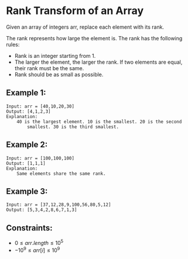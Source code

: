 # Rank Transform of an Array

Given an array of integers arr, replace each element with its rank.

The rank represents how large the element is. The rank has the following rules:

* Rank is an integer starting from 1.
* The larger the element, the larger the rank. If two elements are equal,  
their rank must be the same.
* Rank should be as small as possible.

 

## Example 1:

    Input: arr = [40,10,20,30]
    Output: [4,1,2,3]
    Explanation: 
        40 is the largest element. 10 is the smallest. 20 is the second 
            smallest. 30 is the third smallest.

## Example 2:

    Input: arr = [100,100,100]
    Output: [1,1,1]
    Explanation: 
        Same elements share the same rank.

## Example 3:

    Input: arr = [37,12,28,9,100,56,80,5,12]
    Output: [5,3,4,2,8,6,7,1,3]

 

## Constraints:

* $0 \le arr.length \le 10^5$
* $-10^9 \le arr[i] \le 10^9$

